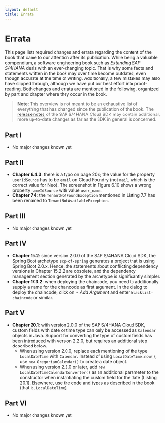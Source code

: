```yaml
---
layout: default
title: Errata
---
```

# Errata
This page lists required changes and errata regarding the content of the book that came to our attention after its publication.
While being a valuable compendium, a software engineering book such as _Extending SAP S/4HANA_ deals with an ever-changing topic.
That is why some facts and statements written in the book may over time become outdated, even though accurate at the time of writing.
Additionally, a few mistakes may also have slipped through, although we have put our best effort into proof-reading.
Both changes and errata are mentioned in the following, organized by part and chapter where they occur in the book.

> **Note**: This overview is not meant to be an exhaustive list of everything that has changed since the publication of the book.
> The [release notes](https://help.sap.com/http.svc/rc/6c02295dfa8f47cf9c08a19f2e172901/1.0/en-US/index.html) of the SAP S/4HANA Cloud SDK may contain additional, more up-to-date changes as far as the SDK in general is concerned.

## Part I
* No major changes known yet

## Part II
* **Chapter 6.4.3**: there is a typo on page 204; the value for the property `userIdSource` has to be `email` on Cloud Foundry (not `mail`, which is the correct value for Neo). The screenshot in Figure 6.10 shows a wrong property `nameIdSource` with value `user_name`.
* **Chapter 7.4**: the `TenantNotFoundException` mentioned in Listing 7.7 has been renamed to `TenantNotAvailableException`.

## Part III
* No major changes known yet

## Part IV
* **Chapter 15.2**: since version 2.0.0 of the SAP S/4HANA Cloud SDK, the Spring Boot archetype `scp-cf-spring` generates a project that is using Spring Boot 2.0.x. Hence, the statements about conflicting dependency versions in Chapter 15.2.2 are obsolete, and the dependency management section generated by the archetype is significantly simpler.
* **Chapter 17.3.2**: when deploying the chaincode, you need to additionally supply a name for the chaincode as first argument. In the dialog to deploy the chaincode, click on *+ Add Argument* and enter `blacklist-chaincode` or similar.

## Part V
* **Chapter 20.1**: with version 2.0.0 of the SAP S/4HANA Cloud SDK, custom fields with date or time type can only be accessed as `Calendar` objects in Java. Support for converting the type of custom fields has been introduced with version 2.2.0, but requires an additional step described below.
  * When using version 2.0.0, replace each mentioning of the type `LocalDateTime` with `Calendar`. Instead of using `LocalDateTime.now()`, use `new GregorianCalendar()` to create a date object.
  * When using version 2.2.0 or later, add `new LocalDateTimeCalendarConverter()` as an additional parameter to the constructor when instantiating the custom field for the date (Listing 20.1). Elsewhere, use the code and types as described in the book (that is, `LocalDateTime`).

## Part VI
* No major changes known yet